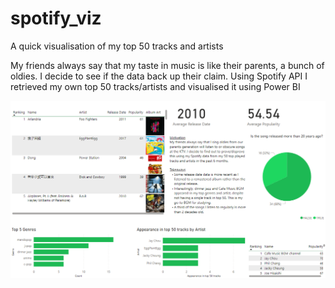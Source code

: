 # spotify_viz
A quick visualisation of my top 50 tracks and artists

My friends always say that my taste in music is like their parents, a bunch of oldies. I decide to see if the data back up their claim. Using Spotify API I retrieved my own top 50 tracks/artists and visualised it using Power BI

![alt_text](https://github.com/kuro1511/spotify_viz/blob/main/spotify_viz_img.png?raw=true)
